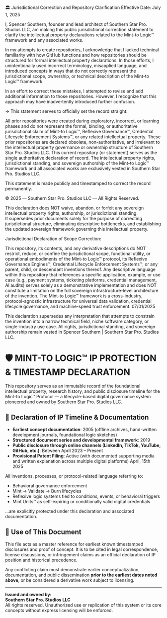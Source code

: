 🏛️ Jurisdictional Correction and Repository Clarification
Effective Date: July 1, 2025

I, Spencer Southern, founder and lead architect of Southern Star Pro. Studios LLC, am making this public jurisdictional correction statement to clarify the intellectual property declarations related to the Mint-to Logic™ framework and any associated works.

In my attempts to create repositories, I acknowledge that I lacked technical familiarity with how GitHub functions and how repositories should be structured for formal intellectual property declarations. In those efforts, I unintentionally used incorrect terminology, misapplied language, and introduced concepts in ways that do not correctly represent the jurisdictional scope, ownership, or technical description of the Mint-to Logic™ framework.

In an effort to correct these mistakes, I attempted to revise and add additional information to those repositories. However, I recognize that this approach may have inadvertently introduced further confusion.

→ This statement serves to officially set the record straight:

All prior repositories were created during exploratory, incorrect, or learning phases and do not represent the formal, binding, or authoritative jurisdictional claim of Mint-to Logic™, Reflexive Governance™, Credential Lifecycle Enforcement Systems™, or any related intellectual property.
These prior repositories are declared obsolete, non-authoritative, and irrelevant to the intellectual property governance or ownership structure of Southern Star Pro. Studios LLC.
This current repository (or statement) serves as the single authoritative declaration of record.
The intellectual property rights, jurisdictional standing, and sovereign authorship of the Mint-to Logic™ framework and all associated works are exclusively vested in Southern Star Pro. Studios LLC.

This statement is made publicly and timestamped to correct the record permanently.

© 2025 — Southern Star Pro. Studios LLC — All Rights Reserved.

This declaration does NOT waive, abandon, or forfeit any sovereign intellectual property rights, authorship, or jurisdictional standing.  
It supersedes prior documents solely for the purpose of correcting jurisdictional structure, eliminating descriptive bottlenecks, and establishing the updated sovereign framework governing this intellectual property.  

Jurisdictional Declaration of Scope Correction:

This repository, its contents, and any derivative descriptions do NOT restrict, reduce, or confine the jurisdictional scope, functional utility, or operational embodiments of the Mint-to Logic™ protocol, its Reflexive Governance Engines™, Credential Lifecycle Enforcement Systems™, or any parent, child, or descendant inventions thereof. Any descriptive language within this repository that references a specific application, example, or use case (e.g., payment systems, ticketing platforms, credential management, AI audits) serves solely as a demonstrative implementation and does NOT constitute a limitation on the full sovereign infrastructure-level architecture of the invention. The Mint-to Logic™ framework is a cross-industry, protocol-agnostic infrastructure for universal data validation, credential lifecycle governance, and machine-speed trust enforcement. 07/01/2025

This declaration supersedes any interpretation that attempts to constrain the invention into a narrow technical field, niche software category, or single-industry use case. All rights, jurisdictional standing, and sovereign authorship remain vested in Spencer Southern | Southern Star Pro. Studios LLC.


# 🛡️ MINT-TO LOGIC™ IP PROTECTION & TIMESTAMP DECLARATION

This repository serves as an immutable record of the foundational intellectual property, research history, and public disclosure timeline for the Mint-to Logic™ Protocol — a lifecycle-based digital governance system pioneered and owned by Southern Star Pro. Studios LLC.

## 📜 Declaration of IP Timeline & Documentation

- **Earliest concept documentation**: 2005 (offline archives, hand-written development journals, foundational logic sketches)
- **Structured document series and developmental framework**: 2019
- **Public disclosure through online channels (LinkedIn, TikTok, YouTube, GitHub, etc.)**: Between April 2023 – Present
- **Provisional Patent Filing**: Active (with documented supporting media and written explanation across multiple digital platforms) April, 15th 2025

All inventions, processes, or protocol-related language referring to:
- Behavioral governance enforcement
- Mint → Validate → Burn lifecycles
- Reflexive logic systems tied to conditions, events, or behavioral triggers
- Mint Units™ as self-expiring or conditionally valid digital credentials

...are explicitly protected under this declaration and associated documentation.

## 📌 Use of This Document

This file acts as a master reference for earliest known timestamped disclosures and proof of concept. It is to be cited in legal correspondence, license discussions, or infringement claims as an official declaration of IP position and historical precedence.

Any conflicting claim must demonstrate earlier conceptualization, documentation, and public dissemination **prior to the earliest dates noted above**, or be considered a derivative work subject to licensing.

---

**Issued and owned by:**  
**Southern Star Pro. Studios LLC**  
All rights reserved. Unauthorized use or replication of this system or its core concepts without express licensing will be enforced.

